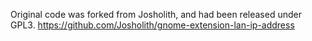 Original code was forked from Josholith, and had been released under GPL3.
https://github.com/Josholith/gnome-extension-lan-ip-address
